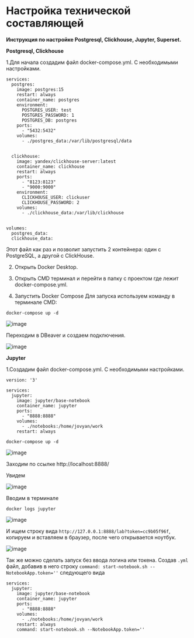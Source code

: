 # **Настройка технической составляющей**

**Инструкция по настройке Postgresql, Clickhouse, Jupyter, Superset.**

**Postgresql, Clickhouse**

1.Для начала создадим файл docker-compose.yml. С необходимыми настройками.

```
services:
  postgres:
    image: postgres:15
    restart: always
    container_name: postgres
    environment:
      POSTGRES_USER: test
      POSTGRES_PASSWORD: 1
      POSTGRES_DB: postgres
    ports:
      - "5432:5432"
    volumes:
      - ./postgres_data:/var/lib/postgresql/data
      

  clickhouse:
    image: yandex/clickhouse-server:latest
    container_name: clickhouse
    restart: always
    ports:
      - "8123:8123"
      - "9000:9000"
    environment:
      CLICKHOUSE_USER: clickuser
      CLICKHOUSE_PASSWORD: 2
    volumes:
      - ./clickhouse_data:/var/lib/clickhouse


volumes:
  postgres_data:
  clickhouse_data:
```
Этот файл как раз и позволит запустить 2 контейнера: один с PostgreSQL, а другой с ClickHouse.

2. Открыть Docker Desktop.

3. Открыть CMD терминал и перейти в папку с проектом где лежит docker-compose.yml.

4. Запустить Docker Compose
Для запуска используем команду в терминале CMD:

```
docker-compose up -d
```

![image](https://github.com/user-attachments/assets/9a359dbe-0907-4568-89b8-e362ad6139cd)

Переходим в DBeaver и создаем подключения.

![image](https://github.com/user-attachments/assets/2fa79591-860f-455c-b821-30645910277d)

**Jupyter**

1.Создадим файл docker-compose.yml. С необходимыми настройками.

```
version: '3'

services:
  jupyter:
    image: jupyter/base-notebook
    container_name: jupyter
    ports:
      - "8888:8888"
    volumes:
      - ./notebooks:/home/jovyan/work
    restart: always
```

```
docker-compose up -d
```

![image](https://github.com/user-attachments/assets/9442b3d0-d0d4-4d94-8bc0-dc73217b387d)

Заходим по ссылке http://localhost:8888/

Увидем

![image](https://github.com/user-attachments/assets/d403d881-660c-4e4e-a810-b3aa710a3813)

Вводим в терминале 

`docker logs jupyter`

![image](https://github.com/user-attachments/assets/d87b2f83-ea6a-402a-9baf-7139a744595f)

И ищем строку вида `http://127.0.0.1:8888/lab?token=cc9b05f96f`, копируем и вставляем в браузер, после чего открывается ноутбук.

![image](https://github.com/user-attachments/assets/84140b14-f9e2-4c97-ae52-e9c4cefb27c7)

Так же можно сделать запуск без ввода логина или токена. Создав `.yml` файл, добавив в него строку `command: start-notebook.sh --NotebookApp.token=''` следующего вида

```
services:
  jupyter:
    image: jupyter/base-notebook
    container_name: jupyter
    ports:
      - "8888:8888"
    volumes:
      - ./notebooks:/home/jovyan/work
    restart: always
    command: start-notebook.sh --NotebookApp.token=''
```

